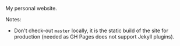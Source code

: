 My personal website.

Notes:

* Don't check-out `master` locally, it is the static build of the site for production (needed as GH Pages does not support Jekyll plugins).
